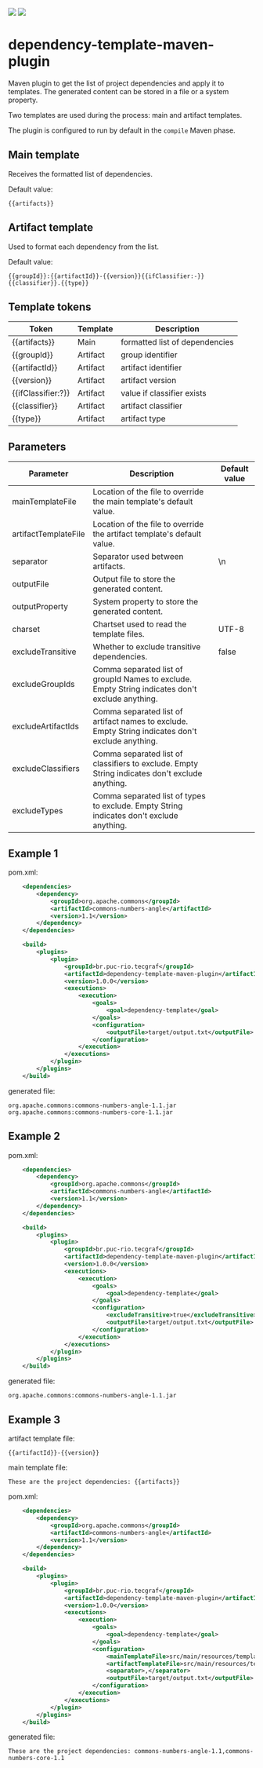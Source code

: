 [![](https://img.shields.io/maven-central/v/br.puc-rio.tecgraf/dependency-template-maven-plugin)](https://search.maven.org/artifact/br.puc-rio.tecgraf/dependency-template-maven-plugin)
[![](https://img.shields.io/badge/TECGRAF-PUC--RIO-lightgrey)](https://www.tecgraf.puc-rio.br/)

# dependency-template-maven-plugin

Maven plugin to get the list of project dependencies and apply it to templates.
The generated content can be stored in a file or a system property.

Two templates are used during the process: main and artifact templates.

The plugin is configured to run by default in the `compile` Maven phase.

## Main template

Receives the formatted list of dependencies.

Default value:
```
{{artifacts}}
```

## Artifact template

Used to format each dependency from the list.

Default value:
```
{{groupId}}:{{artifactId}}-{{version}}{{ifClassifier:-}}{{classifier}}.{{type}}
```

## Template tokens

| Token | Template | Description |
| --- | --- | --- |
| {{artifacts}} | Main | formatted list of dependencies |
| {{groupId}} | Artifact | group identifier |
| {{artifactId}} | Artifact | artifact identifier |
| {{version}} | Artifact | artifact version |
| {{ifClassifier:?}} | Artifact | value if classifier exists |
| {{classifier}} | Artifact | artifact classifier |
| {{type}} | Artifact | artifact type |

## Parameters

| Parameter | Description | Default value |
| --- | --- | --- |
| mainTemplateFile | Location of the file to override the main template's default value. |  |
| artifactTemplateFile | Location of the file to override the artifact template's default value. | |
| separator | Separator used between artifacts. | \n |
| outputFile | Output file to store the generated content. | |
| outputProperty | System property to store the generated content. | |
| charset | Chartset used to read the template files. | UTF-8 |
| excludeTransitive | Whether to exclude transitive dependencies. | false |
| excludeGroupIds | Comma separated list of groupId Names to exclude. Empty String indicates don't exclude anything. | |
| excludeArtifactIds | Comma separated list of artifact names to exclude. Empty String indicates don't exclude anything. | |
| excludeClassifiers | Comma separated list of classifiers to exclude. Empty String indicates don't exclude anything. | |
| excludeTypes | Comma separated list of types to exclude. Empty String indicates don't exclude anything. | |

## Example 1

pom.xml:
```xml
    <dependencies>
        <dependency>
            <groupId>org.apache.commons</groupId>
            <artifactId>commons-numbers-angle</artifactId>
            <version>1.1</version>
        </dependency>
    </dependencies>

    <build>
        <plugins>
            <plugin>
                <groupId>br.puc-rio.tecgraf</groupId>
                <artifactId>dependency-template-maven-plugin</artifactId>
                <version>1.0.0</version>
                <executions>
                    <execution>
                        <goals>
                            <goal>dependency-template</goal>
                        </goals>
                        <configuration>
                            <outputFile>target/output.txt</outputFile>
                        </configuration>
                    </execution>
                </executions>
            </plugin>
        </plugins>
    </build>
```

generated file:

```
org.apache.commons:commons-numbers-angle-1.1.jar
org.apache.commons:commons-numbers-core-1.1.jar
```

## Example 2

pom.xml:
```xml
    <dependencies>
        <dependency>
            <groupId>org.apache.commons</groupId>
            <artifactId>commons-numbers-angle</artifactId>
            <version>1.1</version>
        </dependency>
    </dependencies>

    <build>
        <plugins>
            <plugin>
                <groupId>br.puc-rio.tecgraf</groupId>
                <artifactId>dependency-template-maven-plugin</artifactId>
                <version>1.0.0</version>
                <executions>
                    <execution>
                        <goals>
                            <goal>dependency-template</goal>
                        </goals>
                        <configuration>
                            <excludeTransitive>true</excludeTransitive>
                            <outputFile>target/output.txt</outputFile>
                        </configuration>
                    </execution>
                </executions>
            </plugin>
        </plugins>
    </build>
```

generated file:

```
org.apache.commons:commons-numbers-angle-1.1.jar
```

## Example 3

artifact template file:

```
{{artifactId}}-{{version}}
```

main template file:

```
These are the project dependencies: {{artifacts}}
```

pom.xml:
```xml
    <dependencies>
        <dependency>
            <groupId>org.apache.commons</groupId>
            <artifactId>commons-numbers-angle</artifactId>
            <version>1.1</version>
        </dependency>
    </dependencies>

    <build>
        <plugins>
            <plugin>
                <groupId>br.puc-rio.tecgraf</groupId>
                <artifactId>dependency-template-maven-plugin</artifactId>
                <version>1.0.0</version>
                <executions>
                    <execution>
                        <goals>
                            <goal>dependency-template</goal>
                        </goals>
                        <configuration>
                            <mainTemplateFile>src/main/resources/templates/mainTemplate.txt</mainTemplateFile>
                            <artifactTemplateFile>src/main/resources/templates/artifactTemplate.txt</artifactTemplateFile>
                            <separator>,</separator>
                            <outputFile>target/output.txt</outputFile>
                        </configuration>
                    </execution>
                </executions>
            </plugin>
        </plugins>
    </build>
```

generated file:

```
These are the project dependencies: commons-numbers-angle-1.1,commons-numbers-core-1.1
```



